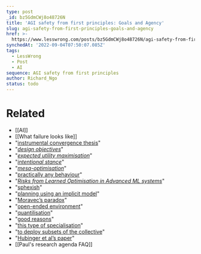 ```yaml
---
type: post
_id: bz5GdmCWj8o48726N
title: 'AGI safety from first principles: Goals and Agency'
slug: agi-safety-from-first-principles-goals-and-agency
href: >-
  https://www.lesswrong.com/posts/bz5GdmCWj8o48726N/agi-safety-from-first-principles-goals-and-agency
synchedAt: '2022-09-04T07:50:07.085Z'
tags:
  - LessWrong
  - Post
  - AI
sequence: AGI safety from first principles
author: Richard_Ngo
status: todo
---
```



# Related

- [[AI]]
- [[What failure looks like]]
- "[instrumental convergence thesis](https://www.nickbostrom.com/superintelligentwill.pdf)"
- "[_design objectives_](https://medium.com/@deepmindsafetyresearch/building-safe-artificial-intelligence-52f5f75058f1)"
- "[_expected utility maximisation_](https://en.wikipedia.org/wiki/Von_Neumann%E2%80%93Morgenstern_utility_theorem)"
- "[_intentional stance_](https://en.wikipedia.org/wiki/Intentional_stance)"
- "[_mesa-optimisation_](https://arxiv.org/abs/1906.01820)"
- "[practically any behaviour](https://www.alignmentforum.org/posts/vphFJzK3mWA4PJKAg/coherent-behaviour-in-the-real-world-is-an-incoherent)"
- "[_Risks from Learned Optimisation in Advanced ML systems_](https://arxiv.org/abs/1906.01820)"
- "[sphexish](http://www.personalityresearch.org/evolutionary/sphexishness.html)"
- "[planning using an implicit model](https://arxiv.org/abs/1901.03559)"
- "[Moravec’s paradox](https://en.wikipedia.org/wiki/Moravec%27s_paradox)"
- "[open-ended environment](https://arxiv.org/abs/2006.07495)"
- "[quantilisation](http://intelligence.org/files/QuantilizersSaferAlternative.pdf)"
- "[good reasons](https://arxiv.org/abs/1903.00742)"
- "[this type of specialisation](https://www.alignmentforum.org/posts/7jNveWML34EsjCD4c/safety-via-selection-for-obedience)"
- "[to deploy subsets of the collective](https://www.alignmentforum.org/posts/Fji2nHBaB6SjdSscr/safer-sandboxing-via-population-separation)"
- "[Hubinger et al’s paper](https://arxiv.org/abs/1906.01820)"
- [[Paul's research agenda FAQ]]